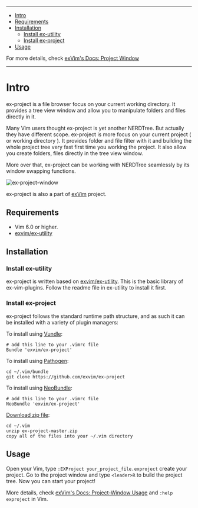 - - -
- [Intro](#intro)
- [Requirements](#requirements)
- [Installation](#installation)
  - [Install ex-utility](#install-ex-utility)
  - [Install ex-project](#install-ex-project)
- [Usage](#usage)

For more details, check [exVim's Docs: Project Window](http://exvim.github.io/docs/project-window)

- - -

# Intro

ex-project is a file browser focus on your current working directory. It provides a tree view
window and allow you to manipulate folders and files directly in it. 

Many Vim users thought ex-project is yet another NERDTree. But actually they have different scope. 
ex-project is more focus on your current project ( or working directory ). It provides folder
and file filter with it and building the whole project tree very fast first time you working the
project. It also allow you create folders, files directly in the tree view window. 

More over that, ex-project can be working with NERDTree seamlessly by its window swapping functions.

![ex-project-window](http://exvim.github.io/images/ext/ex-project-window.png)

ex-project is also a part of [exVim](https://github.com/exvim/main) project.

## Requirements

- Vim 6.0 or higher.
- [exvim/ex-utility](https://github.com/exvim/ex-utility) 

## Installation

### Install ex-utility

ex-project is written based on [exvim/ex-utility](https://github.com/exvim/ex-utility). This 
is the basic library of ex-vim-plugins. Follow the readme file in ex-utility to install it first.

### Install ex-project

ex-project follows the standard runtime path structure, and as such it can 
be installed with a variety of plugin managers:
    
To install using [Vundle](https://github.com/gmarik/vundle):

    # add this line to your .vimrc file
    Bundle 'exvim/ex-project'

To install using [Pathogen](https://github.com/tpope/vim-pathogen):

    cd ~/.vim/bundle
    git clone https://github.com/exvim/ex-project

To install using [NeoBundle](https://github.com/Shougo/neobundle.vim):

    # add this line to your .vimrc file
    NeoBundle 'exvim/ex-project'

[Download zip file](https://github.com/exvim/ex-project/archive/master.zip):

    cd ~/.vim
    unzip ex-project-master.zip
    copy all of the files into your ~/.vim directory

## Usage

Open your Vim, type `:EXProject your_project_file.exproject` create your project.
Go to the project window and type `<leader>R` to build the project tree. Now you 
can start your project!

More details, check [exVim's Docs: Project-Window Usage](http://exvim.github.io/docs/project-window/) 
and `:help exproject` in Vim.

